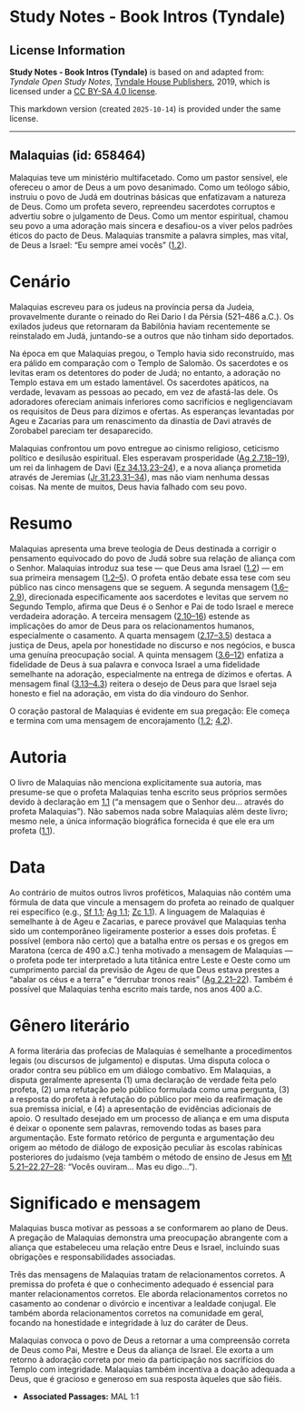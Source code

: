 # Study Notes - Book Intros (Tyndale)

## License Information

**Study Notes - Book Intros (Tyndale)** is based on and adapted from: _Tyndale Open Study Notes_, [Tyndale House Publishers](https://tyndaleopenresources.com/), 2019, which is licensed under a [CC BY-SA 4.0 license](https://creativecommons.org/licenses/by-sa/4.0/legalcode.en).

This markdown version (created `2025-10-14`) is provided under the same license.



--------------------------------

## Malaquias (id: 658464)

Malaquias teve um ministério multifacetado. Como um pastor sensível, ele ofereceu o amor de Deus a um povo desanimado. Como um teólogo sábio, instruiu o povo de Judá em doutrinas básicas que enfatizavam a natureza de Deus. Como um profeta severo, repreendeu sacerdotes corruptos e advertiu sobre o julgamento de Deus. Como um mentor espiritual, chamou seu povo a uma adoração mais sincera e desafiou\-os a viver pelos padrões éticos do pacto de Deus. Malaquias transmite a palavra simples, mas vital, de Deus a Israel: “Eu sempre amei vocês” ([1\.2](https://ref.ly/Mal1:2)).

Cenário
=======

Malaquias escreveu para os judeus na província persa da Judeia, provavelmente durante o reinado do Rei Dario I da Pérsia (521–486 a.C.). Os exilados judeus que retornaram da Babilônia haviam recentemente se reinstalado em Judá, juntando\-se a outros que não tinham sido deportados.

Na época em que Malaquias pregou, o Templo havia sido reconstruído, mas era pálido em comparação com o Templo de Salomão. Os sacerdotes e os levitas eram os detentores do poder de Judá; no entanto, a adoração no Templo estava em um estado lamentável. Os sacerdotes apáticos, na verdade, levavam as pessoas ao pecado, em vez de afastá\-las dele. Os adoradores ofereciam animais inferiores como sacrifícios e negligenciavam os requisitos de Deus para dízimos e ofertas. As esperanças levantadas por Ageu e Zacarias para um renascimento da dinastia de Davi através de Zorobabel pareciam ter desaparecido.

Malaquias confrontou um povo entregue ao cinismo religioso, ceticismo político e desilusão espiritual. Eles esperavam prosperidade ([Ag 2\.7](https://ref.ly/Hag2:7),[18–19](https://ref.ly/Hag2:18-Hag2:19)), um rei da linhagem de Davi ([Ez 34\.13](https://ref.ly/Ezek34:13),[23–24](https://ref.ly/Ezek34:23-Ezek34:24)), e a nova aliança prometida através de Jeremias ([Jr 31\.23](https://ref.ly/Jer31:23),[31–34](https://ref.ly/Jer31:31-Jer31:34)), mas não viam nenhuma dessas coisas. Na mente de muitos, Deus havia falhado com seu povo.

Resumo
======

Malaquias apresenta uma breve teologia de Deus destinada a corrigir o pensamento equivocado do povo de Judá sobre sua relação de aliança com o Senhor. Malaquias introduz sua tese — que Deus ama Israel ([1\.2](https://ref.ly/Mal1:2)) — em sua primeira mensagem ([1\.2–5](https://ref.ly/Mal1:2-Mal1:5)). O profeta então debate essa tese com seu público nas cinco mensagens que se seguem. A segunda mensagem ([1\.6–2\.9](https://ref.ly/Mal1:6-Mal2:9)), direcionada especificamente aos sacerdotes e levitas que servem no Segundo Templo, afirma que Deus é o Senhor e Pai de todo Israel e merece verdadeira adoração. A terceira mensagem ([2\.10–16](https://ref.ly/Mal2:10-Mal2:16)) estende as implicações do amor de Deus para os relacionamentos humanos, especialmente o casamento. A quarta mensagem ([2\.17–3\.5](https://ref.ly/Mal2:17-Mal3:5)) destaca a justiça de Deus, apela por honestidade no discurso e nos negócios, e busca uma genuína preocupação social. A quinta mensagem ([3\.6–12](https://ref.ly/Mal3:6-Mal3:12)) enfatiza a fidelidade de Deus à sua palavra e convoca Israel a uma fidelidade semelhante na adoração, especialmente na entrega de dízimos e ofertas. A mensagem final ([3\.13–4\.3](https://ref.ly/Mal3:13-Mal4:3)) reitera o desejo de Deus para que Israel seja honesto e fiel na adoração, em vista do dia vindouro do Senhor.

O coração pastoral de Malaquias é evidente em sua pregação: Ele começa e termina com uma mensagem de encorajamento ([1\.2](https://ref.ly/Mal1:2); [4\.2](https://ref.ly/Mal4:2)).

Autoria
=======

O livro de Malaquias não menciona explicitamente sua autoria, mas presume\-se que o profeta Malaquias tenha escrito seus próprios sermões devido à declaração em [1\.1](https://ref.ly/Mal1:1) (“a mensagem que o Senhor deu... através do profeta Malaquias”). Não sabemos nada sobre Malaquias além deste livro; mesmo nele, a única informação biográfica fornecida é que ele era um profeta ([1\.1](https://ref.ly/Mal1:1)).

Data
====

Ao contrário de muitos outros livros proféticos, Malaquias não contém uma fórmula de data que vincule a mensagem do profeta ao reinado de qualquer rei específico (e.g., [Sf 1\.1](https://ref.ly/Zeph1:1); [Ag 1\.1](https://ref.ly/Hag1:1); [Zc 1\.1](https://ref.ly/Zech1:1)). A linguagem de Malaquias é semelhante à de Ageu e Zacarias, e parece provável que Malaquias tenha sido um contemporâneo ligeiramente posterior a esses dois profetas. É possível (embora não certo) que a batalha entre os persas e os gregos em Maratona (cerca de 490 a.C.) tenha motivado a mensagem de Malaquias — o profeta pode ter interpretado a luta titânica entre Leste e Oeste como um cumprimento parcial da previsão de Ageu de que Deus estava prestes a “abalar os céus e a terra” e “derrubar tronos reais” ([Ag 2\.21–22](https://ref.ly/Hag2:21-Hag2:22)). Também é possível que Malaquias tenha escrito mais tarde, nos anos 400 a.C.

Gênero literário
================

A forma literária das profecias de Malaquias é semelhante a procedimentos legais (ou discursos de julgamento) e disputas. Uma disputa coloca o orador contra seu público em um diálogo combativo. Em Malaquias, a disputa geralmente apresenta (1\) uma declaração de verdade feita pelo profeta, (2\) uma refutação pelo público formulada como uma pergunta, (3\) a resposta do profeta à refutação do público por meio da reafirmação de sua premissa inicial, e (4\) a apresentação de evidências adicionais de apoio. O resultado desejado em um processo de aliança e em uma disputa é deixar o oponente sem palavras, removendo todas as bases para argumentação. Este formato retórico de pergunta e argumentação deu origem ao método de diálogo de exposição peculiar às escolas rabínicas posteriores do judaísmo (veja também o método de ensino de Jesus em [Mt 5\.21–22](https://ref.ly/Matt5:21-Matt5:22),[27–28](https://ref.ly/Matt5:27-Matt5:28): “Vocês ouviram... Mas eu digo...”).

Significado e mensagem
======================

Malaquias busca motivar as pessoas a se conformarem ao plano de Deus. A pregação de Malaquias demonstra uma preocupação abrangente com a aliança que estabeleceu uma relação entre Deus e Israel, incluindo suas obrigações e responsabilidades associadas.

Três das mensagens de Malaquias tratam de relacionamentos corretos. A premissa do profeta é que o conhecimento adequado é essencial para manter relacionamentos corretos. Ele aborda relacionamentos corretos no casamento ao condenar o divórcio e incentivar a lealdade conjugal. Ele também aborda relacionamentos corretos na comunidade em geral, focando na honestidade e integridade à luz do caráter de Deus.

Malaquias convoca o povo de Deus a retornar a uma compreensão correta de Deus como Pai, Mestre e Deus da aliança de Israel. Ele exorta a um retorno à adoração correta por meio da participação nos sacrifícios do Templo com integridade. Malaquias também incentiva a doação adequada a Deus, que é gracioso e generoso em sua resposta àqueles que são fiéis.

* **Associated Passages:** MAL 1:1

